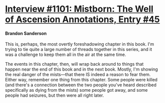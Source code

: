 # [Interview #1101: Mistborn: The Well of Ascension Annotations, Entry #45](https://www.theoryland.com/intvmain.php?i=1101#45)

#### Brandon Sanderson

This is, perhaps, the most overtly foreshadowing chapter in this book. I'm trying to tie quite a large number of threads together in this series, and it was a challenge to keep them all in the air at the same time.

The events in this chapter, then, will wrap back around to things that happen near the end of this book and in the next book. Mostly, I'm showing the real danger of the mists—that there IS indeed a reason to fear them. Either way, remember one thing from this chapter. Some people were killed (and there's a connection between the two people you've heard described specifically as dying from the mists) some people got away, and some people had seizures, but then were all right later.

